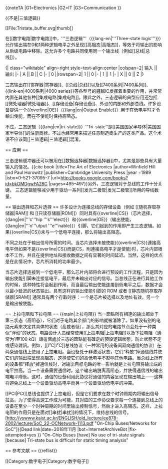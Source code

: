 {{noteTA
|G1=Electronics
|G2=IT
|G3=Communication
}}

{{不是|三值逻辑}}

[[File:Tristate_buffer.svg|thumb]]

在[[数字电路|数字电路]]中，'''三态逻辑'''（{{lang-en|'''Three-state logic'''}}）允许输出端在0和1两种逻辑电平之外呈现[[高阻态|高阻态]]，等效于将输出的影响从后级电路中移除。这允许多个电路共同使用同一个输出线（例如[[总线|总线]]）。

{| class="wikitable" align=right style=text-align:center
|colspan=2| 输入 || 输出
|-
| A || B || C
|-
| 0 ||rowspan=2| 1 || 0
|-
| 1 || 1
|-
| X || 0 || Z
|}

三态输出在[[寄存器|寄存器]]、[[总线|总线]]以及[[7400系列|7400系列]]、{{link-en|4000系列|4000 series}}等各型号的邏輯IC发挥着重要的作用，并常常内置在其他各种[[集成电路|集成电路]]。除此之外，三态逻辑的典型应用还包括[[微处理器|微处理器]]、[[存储设备|存储设备]]、外设的内部和外部总线。许多设备提供一个{{overline|OE}}（{{lang|en|Output Enable}}）用于在低电平时才令輸出使能，而在不使能时保持高阻态。

不过，三态逻辑（{{lang|en|tri-state}}）<ref>''Tri-state''是[[美国国家半导体|美国国家半导体]]的注册商标，不过也经常用来描述任意制造商生产的这类产品。</ref>这个术语不应该同[[三值逻辑|三值逻辑]]混淆。

== 应用 ==

三态逻辑缓冲器还可以被用在[[数据选择器|数据选择器]]中，尤其是那些具有大量输入的情况。<ref>{{cite book |title=The Art of Electronics |author=Winfield Hill and Paul Horowitz |publisher=Cambridge University Press |year =1989 |isbn=0-521-37095-7 |url=http://books.google.com/books?id=bkOMDgwFA28C |pages=495–497}}</ref>另外，三态逻辑对于总线的工作十分关键。
三态逻辑能够减少用于驱动一系列[[发光二极管|发光二极管]]所用的导线数量。

== 输出选择和芯片选择 ==
许多设计为连接总线的存储设备（例如 [[随机存取存储器|RAM]] 和 [[只读存储器|ROM]]）同时具有{{overline|CS}}（芯片选择，{{lang|en|'''c'''hip '''s'''elect}}）和{{overline|OE}}（输出使能，{{lang|en|'''o'''utput '''e'''nable}}）引脚，它们起到的作用即产生三态逻辑。如果{{overline|CS}}未与一个低电平连接，那么将输出高阻态。

不同之处在于输出信号所需的时间。当芯片选择未被使能({{overline|CS}}連接高电平<ref>但如果不是{{overline|CS}}而是CS，則連接高电平才是使能</ref>)时，芯片内部根本不工作，并且在提供地址和接收数据之间有显著的时间延迟。当然，这样的优点是在此情况中，芯片所消耗的功率最少。

当芯片选择连接到一个低电平，那么芯片内部将会进行预设的工作流程，只是因为输出使能引脚未连接低电平，最后并未输出对应的信号。当总线正在进行其他工作的时候，这种特性将会起到作用，而当最后输出使能连接到低电平之后，数据才会以最小延迟的状态输出。具有这样的输出使能引脚的 ROM 或者 [[静态随机存取存储器|SRAM]] 通常具有两个存取时序：一个是芯片被选择以及地址有效，另一个是输出被使能。

== 上拉电阻和下拉电阻 ==
{{main|上拉电阻}}
当一節點所有相連的输出都处于第三状态（高阻态），它们对于电路其余部门的影响就被消除了。如果没有别的电路元素来决定其具体的状态（高或者低），那么其对应的电路节点会处于一种类似“浮动”的状态。电路设计人员经常使用[[上拉电阻|上拉电阻]]以及下拉电阻（通常为1至100 kΩ）讓這個處於三态的節點能有確定的預設逻辑狀態，防止狀態不定或感染雜訊。例如，[[I²C|I²C]]总线协议（一种常用的设备间双向通信的协议）在两条通信线上使用了上拉电阻。当设备处于非激活状态，它们“释放”掉通信线并使它们的输出端呈现高阻态，这样使它们的高低电平不影响其他电路。当总线上所有的设备都“释放”掉通信线时，对输出目标电路的唯一影响就是上拉电阻将输出端的电平拉高。当一个设备需要通信时，这个输出端脱离高阻态，并使得通信线的输出端电平降低。这时，通信的设备利用此协议将通信的内容呈现在输出端上——这样将避免总线上一个设备驱动高电平而另一个设备驱动低电平的冲突。

[[PCI|PCI]]总线也提供了上拉电阻，但是它们要求在数个时钟周期内将输出信号拉高，为了使得高速工作成为可能，其对应的工作协议要求每一个连接到总线上的设备在至少一个时钟周期的时间里输出控制信号，然后才进入高阻态。这样，上拉电阻的作用只是在面对[[串扰|串扰]]的情况下，维持总线的信号。<ref>[http://vswww.kaist.ac.kr/ENGLISH/old_lecture/ee878-2002/lecture/SoC_22-OCNetwork-1113.pdf "On-Chip Buses/Networks for SoC"]{{Dead link|date=2018年11月 |bot=InternetArchiveBot |fix-attempted=yes }} "On-Chip Buses [have] No use of tri-state signals [because] Tri-state bus is difficult for static timing analysis"</ref>

== 参考文献 ==
{{reflist}}

[[Category:数字电子|Category:数字电子]]